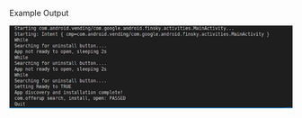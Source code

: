 Example Output

<img src="https://raw.githubusercontent.com/killuhwhale/appium/main/src/images/readme/playstore_output.png?sanitize=true&raw=true" />
